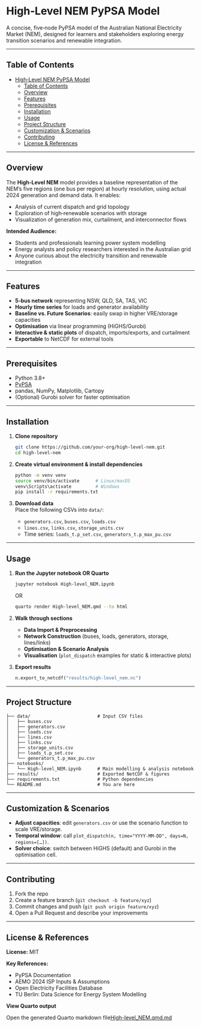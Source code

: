 # High‑Level NEM PyPSA Model

A concise, five‑node PyPSA model of the Australian National Electricity Market (NEM), designed for learners and stakeholders exploring energy transition scenarios and renewable integration.

---

## Table of Contents

- [High‑Level NEM PyPSA Model](#highlevel-nem-pypsa-model)
  - [Table of Contents](#table-of-contents)
  - [Overview](#overview)
  - [Features](#features)
  - [Prerequisites](#prerequisites)
  - [Installation](#installation)
  - [Usage](#usage)
  - [Project Structure](#project-structure)
  - [Customization \& Scenarios](#customization--scenarios)
  - [Contributing](#contributing)
  - [License \& References](#license--references)

---

## Overview

The **High‑Level NEM** model provides a baseline representation of the NEM’s five regions (one bus per region) at hourly resolution, using actual 2024 generation and demand data. It enables:

- Analysis of current dispatch and grid topology
- Exploration of high‑renewable scenarios with storage
- Visualization of generation mix, curtailment, and interconnector flows

**Intended Audience:**

- Students and professionals learning power system modelling
- Energy analysts and policy researchers interested in the Australian grid
- Anyone curious about the electricity transition and renewable integration

---

## Features

- **5‑bus network** representing NSW, QLD, SA, TAS, VIC
- **Hourly time series** for loads and generator availability
- **Baseline vs. Future Scenarios**: easily swap in higher VRE/storage capacities
- **Optimisation** via linear programming (HiGHS/Gurobi)
- **Interactive & static plots** of dispatch, imports/exports, and curtailment
- **Exportable** to NetCDF for external tools

---

## Prerequisites

- Python 3.8+
- [PyPSA](https://pypsa.readthedocs.io/en/latest/)
- pandas, NumPy, Matplotlib, Cartopy
- (Optional) Gurobi solver for faster optimisation

---

## Installation

1. **Clone repository**

   ```bash
   git clone https://github.com/your-org/high-level-nem.git
   cd high-level-nem
   ```

2. **Create virtual environment & install dependencies**

   ```bash
   python -m venv venv
   source venv/bin/activate      # Linux/macOS
   venv\Scripts\activate         # Windows
   pip install -r requirements.txt
   ```

3. **Download data**\
   Place the following CSVs into `data/`:

   - `generators.csv`, `buses.csv`, `loads.csv`
   - `lines.csv`, `links.csv`, `storage_units.csv`
   - Time series: `loads_t.p_set.csv`, `generators_t.p_max_pu.csv`

---

## Usage

1. **Run the Jupyter notebook OR Quarto**

   ```bash
   jupyter notebook High-level_NEM.ipynb
   ```
 
   OR

   ```bash
   quarto render High-level_NEM.qmd --to html
   ```

2. **Walk through sections**

   - **Data Import & Preprocessing**
   - **Network Construction** (buses, loads, generators, storage, lines/links)
   - **Optimisation & Scenario Analysis**
   - **Visualisation** (`plot_dispatch` examples for static & interactive plots)

3. **Export results**

   ```python
   n.export_to_netcdf("results/high-level_nem.nc")
   ```

---

## Project Structure

```
├── data/                         # Input CSV files
│   ├── buses.csv
│   ├── generators.csv
│   ├── loads.csv
│   ├── lines.csv
│   ├── links.csv
│   ├── storage_units.csv
│   ├── loads_t.p_set.csv
│   └── generators_t.p_max_pu.csv
├── notebooks/
│   └── High-level_NEM.ipynb      # Main modelling & analysis notebook
├── results/                      # Exported NetCDF & figures
├── requirements.txt              # Python dependencies
└── README.md                     # You are here
```

---

## Customization & Scenarios

- **Adjust capacities**: edit `generators.csv` or use the scenario function to scale VRE/storage.
- **Temporal window**: call `plot_dispatch(n, time="YYYY-MM-DD", days=N, regions=[…])`.
- **Solver choice**: switch between HiGHS (default) and Gurobi in the optimisation cell.

---

## Contributing

1. Fork the repo
2. Create a feature branch (`git checkout -b feature/xyz`)
3. Commit changes and push (`git push origin feature/xyz`)
4. Open a Pull Request and describe your improvements

---

## License & References

**License:** MIT

**Key References:**

- PyPSA Documentation
- AEMO 2024 ISP Inputs & Assumptions
- Open Electricity Facilities Database
- TU Berlin: Data Science for Energy System Modelling

**View Quarto output**

   Open the generated Quarto markdown file[High-level\_NEM.qmd.md](High-level_NEM.qmd.md)

